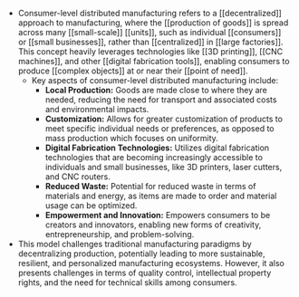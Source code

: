 - Consumer-level distributed manufacturing refers to a [[decentralized]] approach to manufacturing, where the [[production of goods]] is spread across many [[small-scale]] [[units]], such as individual [[consumers]] or [[small businesses]], rather than [[centralized]] in [[large factories]]. This concept heavily leverages technologies like [[3D printing]], [[CNC machines]], and other [[digital fabrication tools]], enabling consumers to produce [[complex objects]] at or near their [[point of need]].
	- Key aspects of consumer-level distributed manufacturing include:
		- **Local Production:** Goods are made close to where they are needed, reducing the need for transport and associated costs and environmental impacts.
		- **Customization:** Allows for greater customization of products to meet specific individual needs or preferences, as opposed to mass production which focuses on uniformity.
		- **Digital Fabrication Technologies:** Utilizes digital fabrication technologies that are becoming increasingly accessible to individuals and small businesses, like 3D printers, laser cutters, and CNC routers.
		- **Reduced Waste:** Potential for reduced waste in terms of materials and energy, as items are made to order and material usage can be optimized.
		- **Empowerment and Innovation:** Empowers consumers to be creators and innovators, enabling new forms of creativity, entrepreneurship, and problem-solving.
- This model challenges traditional manufacturing paradigms by decentralizing production, potentially leading to more sustainable, resilient, and personalized manufacturing ecosystems. However, it also presents challenges in terms of quality control, intellectual property rights, and the need for technical skills among consumers.